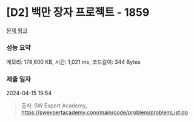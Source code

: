 # [D2] 백만 장자 프로젝트 - 1859 

[문제 링크](https://swexpertacademy.com/main/code/problem/problemDetail.do?contestProbId=AV5LrsUaDxcDFAXc) 

### 성능 요약

메모리: 178,600 KB, 시간: 1,021 ms, 코드길이: 344 Bytes

### 제출 일자

2024-04-15 19:54



> 출처: SW Expert Academy, https://swexpertacademy.com/main/code/problem/problemList.do